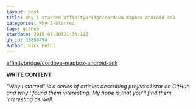 ```yaml
---
layout: post
title: Why I starred affinitybridge/cordova-mapbox-android-sdk
categories: Why-I-Starred
tags: github
stardate: 2015-07-30T21:36:12Z
gh_id: 33899494
author: Nick Peihl
---
```


[affinitybridge/cordova-mapbox-android-sdk](https://github.com/affinitybridge/cordova-mapbox-android-sdk)

**WRITE CONTENT**

*"Why I starred" is a series of articles describing projects I star on GitHub and why I found them interesting. My hope is that you'll find them interesting as well.*

